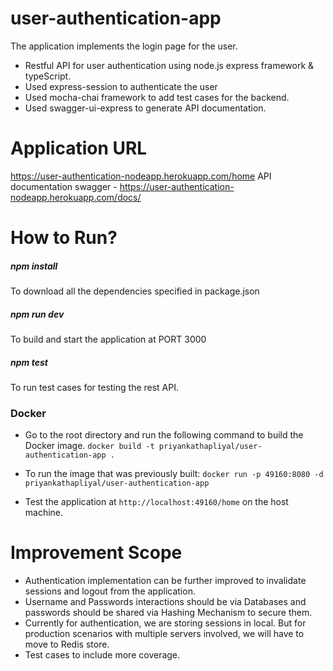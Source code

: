 # user-authentication-app
The application implements the login page for the user.
- Restful API for user authentication using node.js express framework & typeScript.
- Used express-session to authenticate the user
- Used mocha-chai framework to add test cases for the backend.
- Used swagger-ui-express to generate API documentation.

# Application URL

https://user-authentication-nodeapp.herokuapp.com/home
API documentation swagger - https://user-authentication-nodeapp.herokuapp.com/docs/

# How to Run?

##### npm install 
To download all the dependencies specified in package.json
##### npm run dev
To build and start the application at PORT 3000
##### npm test
To run test cases for testing the rest API.

### Docker

- Go to the root directory and run the following command to build the Docker image.
   ``` docker build -t priyankathapliyal/user-authentication-app . ```

- To run the image that was previously built:
   ```docker run -p 49160:8080 -d priyankathapliyal/user-authentication-app```

- Test the application at ```http://localhost:49160/home``` on the host machine.

# Improvement Scope

- Authentication implementation can be further improved to invalidate sessions and logout from the application.
- Username and Passwords interactions should be via Databases and passwords should be shared via Hashing Mechanism to secure them.
- Currently for authentication, we are storing sessions in local. But for production scenarios with multiple servers involved, we will have to move to Redis store.
- Test cases to include more coverage.
